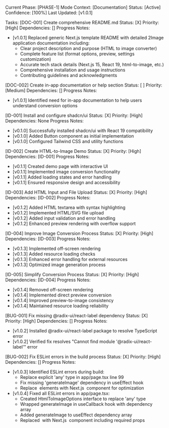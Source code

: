 Current Phase: [PHASE-1]
Mode Context: [Documentation]
Status: [Active]
Confidence: [100%]
Last Updated: [v1.0.1]

Tasks:
[DOC-001] Create comprehensive README.md
Status: [X] Priority: [High]
Dependencies: []
Progress Notes:
- [v1.0.1] Replaced generic Next.js template README with detailed 2Image application documentation including:
  * Clear project description and purpose (HTML to image converter)
  * Complete feature list (format options, preview, settings customization)
  * Accurate tech stack details (Next.js 15, React 19, html-to-image, etc.)
  * Comprehensive installation and usage instructions
  * Contributing guidelines and acknowledgments

[DOC-002] Create in-app documentation or help section
Status: [ ] Priority: [Medium]
Dependencies: []
Progress Notes:
- [v1.0.1] Identified need for in-app documentation to help users understand conversion options

[ID-001] Install and configure shadcn/ui
Status: [X] Priority: [High]
Dependencies: None
Progress Notes:
- [v0.1.0] Successfully installed shadcn/ui with React 19 compatibility
- [v0.1.0] Added Button component as initial implementation
- [v0.1.0] Configured Tailwind CSS and utility functions

[ID-002] Create HTML-to-Image Demo
Status: [X] Priority: [High]
Dependencies: [ID-001]
Progress Notes:
- [v0.1.1] Created demo page with interactive UI
- [v0.1.1] Implemented image conversion functionality
- [v0.1.1] Added loading states and error handling
- [v0.1.1] Ensured responsive design and accessibility

[ID-003] Add HTML Input and File Upload
Status: [X] Priority: [High]
Dependencies: [ID-002]
Progress Notes:
- [v0.1.2] Added HTML textarea with syntax highlighting
- [v0.1.2] Implemented HTML/SVG file upload
- [v0.1.2] Added input validation and error handling
- [v0.1.2] Enhanced preview rendering with overflow support

[ID-004] Improve Image Conversion Process
Status: [X] Priority: [High]
Dependencies: [ID-003]
Progress Notes:
- [v0.1.3] Implemented off-screen rendering
- [v0.1.3] Added resource loading checks
- [v0.1.3] Enhanced error handling for external resources
- [v0.1.3] Optimized image generation process

[ID-005] Simplify Conversion Process
Status: [X] Priority: [High]
Dependencies: [ID-004]
Progress Notes:
- [v0.1.4] Removed off-screen rendering
- [v0.1.4] Implemented direct preview conversion
- [v0.1.4] Improved preview-to-image consistency
- [v0.1.4] Maintained resource loading reliability

[BUG-001] Fix missing @radix-ui/react-label dependency
Status: [X] Priority: [High]
Dependencies: []
Progress Notes:
- [v1.0.2] Installed @radix-ui/react-label package to resolve TypeScript error
- [v1.0.2] Verified fix resolves "Cannot find module '@radix-ui/react-label'" error

[BUG-002] Fix ESLint errors in the build process
Status: [X] Priority: [High]
Dependencies: []
Progress Notes:
- [v1.0.3] Identified ESLint errors during build:
  * Replace explicit 'any' type in app/page.tsx line 99
  * Fix missing 'generateImage' dependency in useEffect hook
  * Replace <img> elements with Next.js <Image> component for optimization
- [v1.0.4] Fixed all ESLint errors in app/page.tsx:
  * Created HtmlToImageOptions interface to replace 'any' type
  * Wrapped generateImage in useCallback hook with dependency array
  * Added generateImage to useEffect dependency array
  * Replaced <img> with Next.js <Image> component including required props 